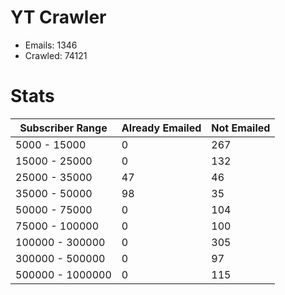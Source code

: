 # YT Crawler
- Emails: 1346
- Crawled: 74121

# Stats
| Subscriber Range  | Already Emailed | Not Emailed |
|-------|-------|-------|
| 5000 - 15000 | 0 | 267 |
| 15000 - 25000 | 0 | 132 |
| 25000 - 35000 | 47 | 46 |
| 35000 - 50000 | 98 | 35 |
| 50000 - 75000 | 0 | 104 |
| 75000 - 100000 | 0 | 100 |
| 100000 - 300000 | 0 | 305 |
| 300000 - 500000 | 0 | 97 |
| 500000 - 1000000 | 0 | 115 |
